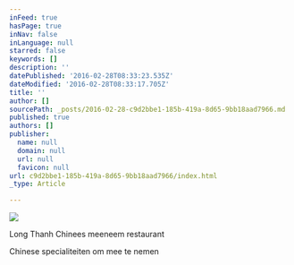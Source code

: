 ```yaml
---
inFeed: true
hasPage: true
inNav: false
inLanguage: null
starred: false
keywords: []
description: ''
datePublished: '2016-02-28T08:33:23.535Z'
dateModified: '2016-02-28T08:33:17.705Z'
title: ''
author: []
sourcePath: _posts/2016-02-28-c9d2bbe1-185b-419a-8d65-9bb18aad7966.md
published: true
authors: []
publisher:
  name: null
  domain: null
  url: null
  favicon: null
url: c9d2bbe1-185b-419a-8d65-9bb18aad7966/index.html
_type: Article

---
```

![](https://the-grid-user-content.s3-us-west-2.amazonaws.com/b5512e09-faf0-48c9-904c-2e5d6aeefbf4.jpg)

Long Thanh Chinees meeneem restaurant

Chinese specialiteiten om mee te nemen